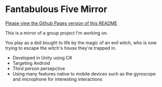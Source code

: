 # Fantabulous Five Mirror

[Please view the Github Pages version of this README](https://matt123miller.github.io/FantabulousFiveGitMirror/)

This is a mirror of a group project I'm working on. 

You play as a doll bought to life by the magic of an evil witch, who is now trying to escape the witch's house they're trapped in. 
* Developed in Unity using C#
* Targeting Android
* Third person persepctive
* Using many features native to mobile devices such as the gyroscope and microphone for interesting interactions
